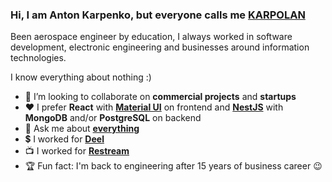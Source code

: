 ### Hi, I am Anton Karpenko, but everyone calls me [KARPOLAN](https://karpolan.com)

Been aerospace engineer by education, I always worked in software development, electronic engineering and businesses around information technologies.

I know everything about nothing :)

- :mag_right: I’m looking to collaborate on **commercial projects** and **startups**
- :heart: I prefer **React** with **[Material UI](https://material-ui.com/)** on frontend and **[NestJS](https://nestjs.com/)** with **MongoDB** and/or **PostgreSQL** on backend 
- 💬 Ask me about **[everything](https://www.patreon.com/karpolan)**
- :heavy_dollar_sign: I worked for **[Deel](https://bit.ly/letsdeel)** 
- :tv: I worked for **[Restream](https://bit.ly/restream-karpolan)** 
- :trophy: Fun fact: I'm back to engineering after 15 years of business career :wink:
